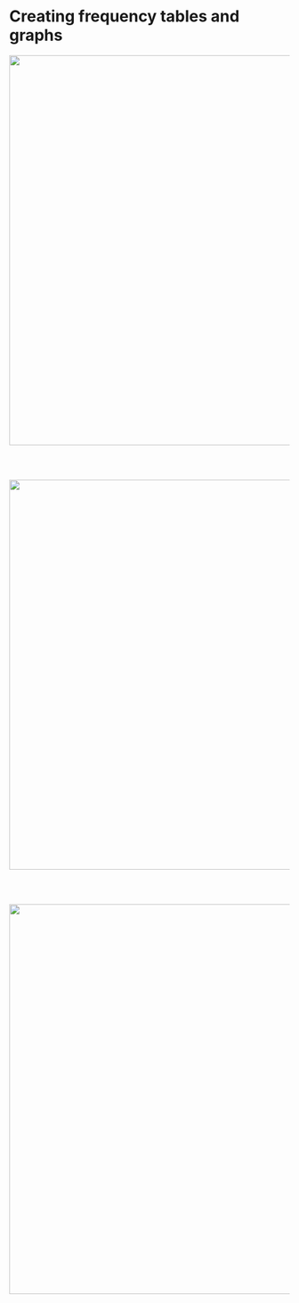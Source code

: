 # Creating frequency tables and graphs


<p align="center">
  <img  width="700" src="https://github.com/joaovitps/Course_code/blob/main/Frequency/images/frequency1.JPG">
</p>

</br>
</br>

<p align="center">
  <img width="700" src="https://github.com/joaovitps/Course_code/blob/main/Frequency/images/frequency2.JPG">
</p>

</br>
</br>

<p align="center">
  <img width="700" src="https://github.com/joaovitps/Course_code/blob/main/Frequency/images/frequency3.JPG">
</p>

</br>
</br>
